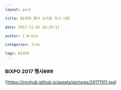 ```yaml
---
layout: post

title: BIXPO 행사 오라클 전시 내용

date: 2017-11-02 16:29:11

author: C.W.Kim

categories: Iron

tags: BIXPO
---
```


### BIXPO 2017 행사###

![https://ironhub.github.io/assets/pictures/20171101.jpg]  


